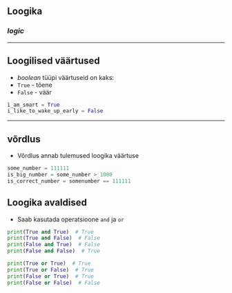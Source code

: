 ## Loogika
### _logic_

---

## Loogilised väärtused

- _boolean_ tüüpi väärtuseid on kaks:
- ``True`` - tõene
- ``False`` - väär

```python
i_am_smart = True
i_like_to_wake_up_early = False
```

---

## võrdlus

- Võrdlus annab tulemused loogika väärtuse

```python
some_number = 111111
is_big_number = some_number > 1000
is_correct_number = somenumber == 111111
```

## Loogika avaldised

- Saab kasutada operatsioone ``and`` ja ``or``

```python
print(True and True)  # True
print(True and False)  # False
print(False and True)  # False
print(False and False)  # True

print(True or True)  # True
print(True or False)  # True
print(False or True)  # True
print(False or False)  # False
```
